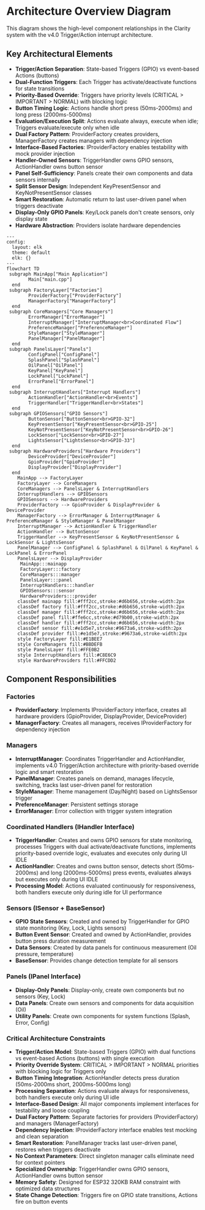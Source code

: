 # Architecture Overview Diagram

This diagram shows the high-level component relationships in the Clarity system with the v4.0 Trigger/Action interrupt architecture.

## Key Architectural Elements

- **Trigger/Action Separation**: State-based Triggers (GPIO) vs event-based Actions (buttons)
- **Dual-Function Triggers**: Each Trigger has activate/deactivate functions for state transitions
- **Priority-Based Override**: Triggers have priority levels (CRITICAL > IMPORTANT > NORMAL) with blocking logic
- **Button Timing Logic**: Actions handle short press (50ms-2000ms) and long press (2000ms-5000ms)
- **Evaluation/Execution Split**: Actions evaluate always, execute when idle; Triggers evaluate/execute only when idle
- **Dual Factory Pattern**: ProviderFactory creates providers, ManagerFactory creates managers with dependency injection
- **Interface-Based Factories**: IProviderFactory enables testability with mock provider injection
- **Handler-Owned Sensors**: TriggerHandler owns GPIO sensors, ActionHandler owns button sensor
- **Panel Self-Sufficiency**: Panels create their own components and data sensors internally
- **Split Sensor Design**: Independent KeyPresentSensor and KeyNotPresentSensor classes
- **Smart Restoration**: Automatic return to last user-driven panel when triggers deactivate
- **Display-Only GPIO Panels**: Key/Lock panels don't create sensors, only display state
- **Hardware Abstraction**: Providers isolate hardware dependencies

```mermaid
---
config:
  layout: elk
  theme: default
  elk: {}
---
flowchart TD
 subgraph MainApp["Main Application"]
        Main["main.cpp"]
  end
 subgraph FactoryLayer["Factories"]
        ProviderFactory["ProviderFactory"]
        ManagerFactory["ManagerFactory"]
  end
 subgraph CoreManagers["Core Managers"]
        ErrorManager["ErrorManager"]
        InterruptManager["InterruptManager<br>Coordinated Flow"]
        PreferenceManager["PreferenceManager"]
        StyleManager["StyleManager"]
        PanelManager["PanelManager"]
  end
 subgraph PanelsLayer["Panels"]
        ConfigPanel["ConfigPanel"]
        SplashPanel["SplashPanel"]
        OilPanel["OilPanel"]
        KeyPanel["KeyPanel"]
        LockPanel["LockPanel"]
        ErrorPanel["ErrorPanel"]
  end
 subgraph InterruptHandlers["Interrupt Handlers"]
        ActionHandler["ActionHandler<br>Events"]
        TriggerHandler["TriggerHandler<br>States"]
  end
 subgraph GPIOSensors["GPIO Sensors"]
        ButtonSensor["ButtonSensor<br>GPIO-32"]
        KeyPresentSensor["KeyPresentSensor<br>GPIO-25"]
        KeyNotPresentSensor["KeyNotPresentSensor<br>GPIO-26"]
        LockSensor["LockSensor<br>GPIO-27"]
        LightsSensor["LightsSensor<br>GPIO-33"]
  end
 subgraph HardwareProviders["Hardware Providers"]
        DeviceProvider["DeviceProvider"]
        GpioProvider["GpioProvider"]
        DisplayProvider["DisplayProvider"]
  end
    MainApp --> FactoryLayer
    FactoryLayer --> CoreManagers
    CoreManagers --> PanelsLayer & InterruptHandlers
    InterruptHandlers --> GPIOSensors
    GPIOSensors --> HardwareProviders
    ProviderFactory --> GpioProvider & DisplayProvider & DeviceProvider
    ManagerFactory --> ErrorManager & InterruptManager & PreferenceManager & StyleManager & PanelManager
    InterruptManager --> ActionHandler & TriggerHandler
    ActionHandler --> ButtonSensor
    TriggerHandler --> KeyPresentSensor & KeyNotPresentSensor & LockSensor & LightsSensor
    PanelManager --> ConfigPanel & SplashPanel & OilPanel & KeyPanel & LockPanel & ErrorPanel
    PanelsLayer --> DisplayProvider
     MainApp:::mainapp
     FactoryLayer:::factory
     CoreManagers:::manager
     PanelsLayer:::panel
     InterruptHandlers:::handler
     GPIOSensors:::sensor
     HardwareProviders:::provider
    classDef mainapp fill:#fff2cc,stroke:#d6b656,stroke-width:2px
    classDef factory fill:#fff2cc,stroke:#d6b656,stroke-width:2px
    classDef manager fill:#fff2cc,stroke:#d6b656,stroke-width:2px
    classDef panel fill:#ffe6cc,stroke:#d79b00,stroke-width:2px
    classDef handler fill:#fff2cc,stroke:#d6b656,stroke-width:2px
    classDef sensor fill:#e1d5e7,stroke:#9673a6,stroke-width:2px
    classDef provider fill:#e1d5e7,stroke:#9673a6,stroke-width:2px
    style FactoryLayer fill:#E1BEE7
    style CoreManagers fill:#BBDEFB
    style PanelsLayer fill:#FFE0B2
    style InterruptHandlers fill:#C8E6C9
    style HardwareProviders fill:#FFCDD2
```

## Component Responsibilities

### Factories
- **ProviderFactory**: Implements IProviderFactory interface, creates all hardware providers (GpioProvider, DisplayProvider, DeviceProvider)
- **ManagerFactory**: Creates all managers, receives IProviderFactory for dependency injection

### Managers
- **InterruptManager**: Coordinates TriggerHandler and ActionHandler, implements v4.0 Trigger/Action architecture with priority-based override logic and smart restoration
- **PanelManager**: Creates panels on demand, manages lifecycle, switching, tracks last user-driven panel for restoration
- **StyleManager**: Theme management (Day/Night) based on LightsSensor trigger
- **PreferenceManager**: Persistent settings storage
- **ErrorManager**: Error collection with trigger system integration

### Coordinated Handlers (IHandler Interface)
- **TriggerHandler**: Creates and owns GPIO sensors for state monitoring, processes Triggers with dual activate/deactivate functions, implements priority-based override logic, evaluates and executes only during UI IDLE
- **ActionHandler**: Creates and owns button sensor, detects short (50ms-2000ms) and long (2000ms-5000ms) press events, evaluates always but executes only during UI IDLE
- **Processing Model**: Actions evaluated continuously for responsiveness, both handlers execute only during idle for UI performance

### Sensors (ISensor + BaseSensor)
- **GPIO State Sensors**: Created and owned by TriggerHandler for GPIO state monitoring (Key, Lock, Lights sensors)
- **Button Event Sensor**: Created and owned by ActionHandler, provides button press duration measurement
- **Data Sensors**: Created by data panels for continuous measurement (Oil pressure, temperature)
- **BaseSensor**: Provides change detection template for all sensors

### Panels (IPanel Interface)
- **Display-Only Panels**: Display-only, create own components but no sensors (Key, Lock)
- **Data Panels**: Create own sensors and components for data acquisition (Oil)
- **Utility Panels**: Create own components for system functions (Splash, Error, Config)

### Critical Architecture Constraints
- **Trigger/Action Model**: State-based Triggers (GPIO) with dual functions vs event-based Actions (buttons) with single execution
- **Priority Override System**: CRITICAL > IMPORTANT > NORMAL priorities with blocking logic for Triggers only
- **Button Timing Integration**: ActionHandler detects press duration (50ms-2000ms short, 2000ms-5000ms long)
- **Processing Separation**: Actions evaluate always for responsiveness, both handlers execute only during UI idle
- **Interface-Based Design**: All major components implement interfaces for testability and loose coupling
- **Dual Factory Pattern**: Separate factories for providers (ProviderFactory) and managers (ManagerFactory)
- **Dependency Injection**: IProviderFactory interface enables test mocking and clean separation
- **Smart Restoration**: PanelManager tracks last user-driven panel, restores when triggers deactivate
- **No Context Parameters**: Direct singleton manager calls eliminate need for context pointers
- **Specialized Ownership**: TriggerHandler owns GPIO sensors, ActionHandler owns button sensor
- **Memory Safety**: Designed for ESP32 320KB RAM constraint with optimized data structures
- **State Change Detection**: Triggers fire on GPIO state transitions, Actions fire on button events
